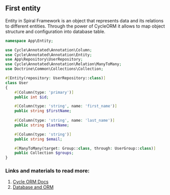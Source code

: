 ## First entity

Entity in Spiral Framework is an object that represents data and its relations to different entities. 
Through the power of CycleORM it allows to map object structure and configuration into database table.

```php
namespace App\Entity;

use Cycle\Annotated\Annotation\Column;
use Cycle\Annotated\Annotation\Entity;
use App\Repository\UserRepository;
use Cycle\Annotated\Annotation\Relation\ManyToMany;
use Doctrine\Common\Collections\Collection;

#[Entity(repository: UserRepository::class)]
class User
{
    #[Column(type: 'primary')]
    public int $id;

    #[Column(type: 'string', name: 'first_name')]
    public string $firstName;
    
    #[Column(type: 'string', name: 'last_name')]
    public string $lastName;

    #[Column(type: 'string')]
    public string $email;

    #[ManyToMany(target: Group::class, through: UserGroup::class)]
    public Collection $groups;
}
```

### Links and materials to read more:
1. [Cycle ORM Docs](https://cycle-orm.dev/docs)
2. [Database and ORM](https://spiral.dev/docs/basics-orm/current/en)